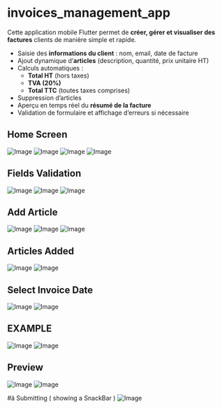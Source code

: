 # invoices_management_app
Cette application mobile Flutter permet de **créer, gérer et visualiser des factures** clients de manière simple et rapide.
- Saisie des **informations du client** : nom, email, date de facture
- Ajout dynamique d’**articles** (description, quantité, prix unitaire HT)
- Calculs automatiques :
  - **Total HT** (hors taxes)
  - **TVA (20%)**
  - **Total TTC** (toutes taxes comprises)
- Suppression d’articles
- Aperçu en temps réel du **résumé de la facture**
- Validation de formulaire et affichage d’erreurs si nécessaire

## Home Screen
![Image](https://github.com/user-attachments/assets/d5c77e72-ba31-4bdf-a77c-bb81a8637594)
![Image](https://github.com/user-attachments/assets/3a2a1892-5a04-4df4-ab9b-b88b0dddf108)
![Image](https://github.com/user-attachments/assets/01b2148a-fa06-4c45-9205-adc1ec7a0a80)
![Image](https://github.com/user-attachments/assets/fc47d1ff-2587-4739-be91-c403d83dc8fd)

## Fields Validation
![Image](https://github.com/user-attachments/assets/6f1a39a9-57ff-4826-8849-2e4211f556af)
![Image](https://github.com/user-attachments/assets/cf34e57f-cf60-4e19-abaf-c6ba6ddd7619)
![Image](https://github.com/user-attachments/assets/b7dcc718-7f43-4732-b954-9f443449ab47)

## Add Article
![Image](https://github.com/user-attachments/assets/18bf9e30-68a0-493a-b973-9f800d76769a)
![Image](https://github.com/user-attachments/assets/aa7122b0-9411-4d2b-bf6d-67034bd924cb)
![Image](https://github.com/user-attachments/assets/0591fd43-c38f-4fca-87a4-9bb66ca045c3)

## Articles Added
![Image](https://github.com/user-attachments/assets/fb7923c3-9a95-4f06-a658-1fb7477331cb)
![Image](https://github.com/user-attachments/assets/e1dc0531-0d3d-497e-92b0-ce01ab618fc3)

## Select Invoice Date
![Image](https://github.com/user-attachments/assets/dd162373-e0d6-473b-848f-d7d62de577fc)
![Image](https://github.com/user-attachments/assets/caa5ca33-29f4-4856-a600-f25f3696e548)

## EXAMPLE
![Image](https://github.com/user-attachments/assets/e932f94b-5e98-462b-9bbb-4b88e73fb109)
![Image](https://github.com/user-attachments/assets/7fc67267-bde0-4cd0-ad93-63f8bae5f590)

## Preview
![Image](https://github.com/user-attachments/assets/790994d9-b444-4274-814f-6511da521865)
![Image](https://github.com/user-attachments/assets/ee1bbe81-bda7-4783-9e15-402eedaef0b7)

#ä Submitting ( showing a SnackBar )
![Image](https://github.com/user-attachments/assets/5c6e16b2-21d5-49a8-84e2-19956c3dae5a)
